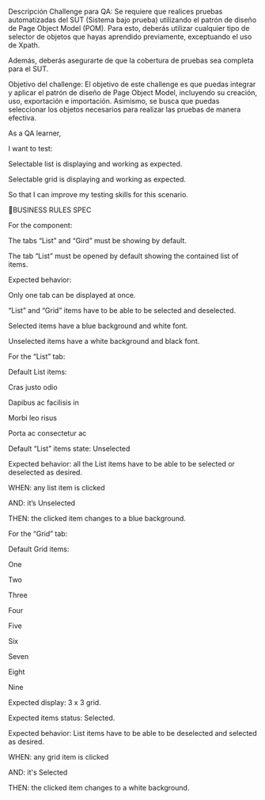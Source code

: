 Descripción
Challenge para QA:
Se requiere que realices pruebas automatizadas del SUT (Sistema bajo prueba) utilizando el patrón de diseño de Page Object Model (POM). Para esto, deberás utilizar cualquier tipo de selector de objetos que hayas aprendido previamente, exceptuando el uso de Xpath.

Además, deberás asegurarte de que la cobertura de pruebas sea completa para el SUT.

Objetivo del challenge:
El objetivo de este challenge es que puedas integrar y aplicar el patrón de diseño de Page Object Model, incluyendo su creación, uso, exportación e importación. Asimismo, se busca que puedas seleccionar los objetos necesarios para realizar las pruebas de manera efectiva.

As a QA learner,

I want to test:

Selectable list is displaying and working as expected.

Selectable grid is displaying and working as expected.

So that I can improve my testing skills for this scenario.

🚩BUSINESS RULES SPEC

For the component:

The tabs “List” and “Gird” must be showing by default.

The tab “List” must be opened by default showing the contained list of items.

Expected behavior:

Only one tab can be displayed at once.

“List” and “Grid” items have to be able to be selected and deselected.

Selected items have a blue background and white font.

Unselected items have a white background and black font.

For the “List” tab:

Default List items:

Cras justo odio

Dapibus ac facilisis in

Morbi leo risus

Porta ac consectetur ac

Default “List” items state: Unselected

Expected behavior: all the List items have to be able to be selected or deselected as desired. 

WHEN: any list item is clicked 

AND: it’s Unselected

THEN: the clicked item changes to a blue background. 

For the “Grid” tab:

Default Grid items:

One

Two

Three

Four

Five

Six

Seven

Eight

Nine

Expected display: 3 x 3 grid.

Expected items status: Selected.

Expected behavior: List items have to be able to be deselected and selected as desired.

WHEN: any grid item is clicked

AND: it's Selected

THEN: the clicked item changes to a white background. 
